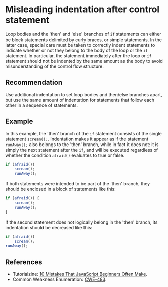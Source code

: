 # Misleading indentation after control statement
Loop bodies and the 'then' and 'else' branches of `if` statements can either be block statements delimited by curly braces, or simple statements. In the latter case, special care must be taken to correctly indent statements to indicate whether or not they belong to the body of the loop or the `if` statement. In particular, the statement immediately after the loop or `if` statement should not be indented by the same amount as the body to avoid misunderstanding of the control flow structure.


## Recommendation
Use additional indentation to set loop bodies and then/else branches apart, but use the same amount of indentation for statements that follow each other in a sequence of statements.


## Example
In this example, the 'then' branch of the `if` statement consists of the single statement `scream();`. Indentation makes it appear as if the statement `runAway();` also belongs to the 'then' branch, while in fact it does not: it is simply the next statement after the `if`, and will be executed regardless of whether the condition `afraid()` evaluates to true or false.


```javascript
if (afraid())
	scream();
	runAway();
```
If both statements were intended to be part of the 'then' branch, they should be enclosed in a block of statements like this:


```javascript
if (afraid()) {
	scream();
	runAway();
}
```
If the second statement does not logically belong in the 'then' branch, its indentation should be decreased like this:


```javascript
if (afraid())
	scream();
runAway();
```

## References
* Tutorialzine: [10 Mistakes That JavaScript Beginners Often Make](http://tutorialzine.com/2014/04/10-mistakes-javascript-beginners-make/).
* Common Weakness Enumeration: [CWE-483](https://cwe.mitre.org/data/definitions/483.html).
